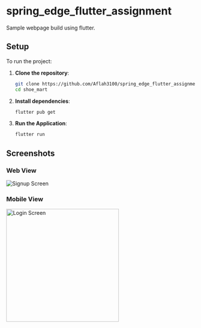 # spring_edge_flutter_assignment

Sample webpage build using flutter. 

## Setup

To run the project:

1. **Clone the repository**:
   ```bash
   git clone https://github.com/Aflah3100/spring_edge_flutter_assignment.git
   cd shoe_mart
   
2. **Install dependencies**:
   ```bash
   flutter pub get
   
3. **Run the Application**:
   ```bash
   flutter run

## Screenshots

### Web View 
<img src="screenshots/webview.png" alt="Signup Screen" />

### Mobile View 
<img src="screenshots/mobile_view.png" alt="Login Screen" width="300"/>
